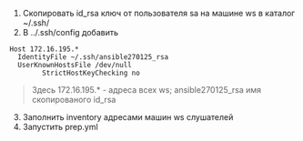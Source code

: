 1. Скопировать id_rsa ключ от пользователя sa на машине ws в каталог ~/.ssh/
2. В ../.ssh/config добавить

```
Host 172.16.195.*
  IdentityFile ~/.ssh/ansible270125_rsa
  UserKnownHostsFile /dev/null
        StrictHostKeyChecking no
```

> Здесь 172.16.195.* - адреса всех ws; ansible270125_rsa имя скопированого id_rsa

3. Заполнить inventory адресами машин ws слушателей
4. 3апустить prep.yml